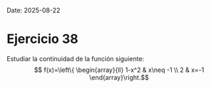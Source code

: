 Date: 2025-08-22

# Ejercicio 38

 
Estudiar la continuidad de la función siguiente:
$$ f(x)=\left\{ \begin{array}{ll}
 1-x^2 &  x\neq -1 \\
 2 &  x=-1
\end{array}\right.$$